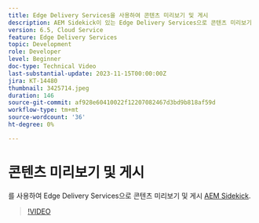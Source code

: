 ```yaml
---
title: Edge Delivery Services을 사용하여 콘텐츠 미리보기 및 게시
description: AEM Sidekick이 있는 Edge Delivery Services으로 콘텐츠 미리보기 및 게시
version: 6.5, Cloud Service
feature: Edge Delivery Services
topic: Development
role: Developer
level: Beginner
doc-type: Technical Video
last-substantial-update: 2023-11-15T00:00:00Z
jira: KT-14480
thumbnail: 3425714.jpeg
duration: 146
source-git-commit: af928e60410022f12207082467d3bd9b818af59d
workflow-type: tm+mt
source-wordcount: '36'
ht-degree: 0%

---
```



# 콘텐츠 미리보기 및 게시

를 사용하여 Edge Delivery Services으로 콘텐츠 미리보기 및 게시 [AEM Sidekick](./sidekick.md).

>[!VIDEO](https://video.tv.adobe.com/v/3425714/?learn=on)
